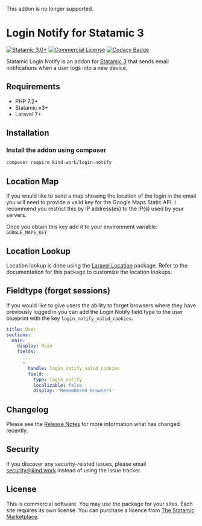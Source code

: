 This addon is no longer supported.

# Login Notify for Statamic 3

[![Statamic 3.0+](https://img.shields.io/badge/Statamic-3.0%2B-FF269E)](https://statamic.com)
[![Commercial License](https://img.shields.io/badge/License-Commercial-yellow)](https://statamic.com/marketplace/addons/login-notify)
[![Codacy Badge](https://app.codacy.com/project/badge/Grade/868d24822a32419eb4df43c52302e8ae)](https://www.codacy.com/gh/kind-work/login-notify/dashboard?utm_source=github.com&amp;utm_medium=referral&amp;utm_content=kind-work/login-notify&amp;utm_campaign=Badge_Grade)

Statamic Login Notify is an addon for [Statamic 3](https://github.com/statamic/cms) that sends email notifications when a user logs into a new device.

## Requirements
* PHP 7.2+
* Statamic v3+
* Laravel 7+

## Installation

### Install the addon using composer

```bash
composer require kind-work/login-notify
```

## Location Map

If you would like to send a map showing the location of the login in the email you will need to provide a valid key for the Google Maps Static API. I recommend you restrict this by IP address(es) to the IP(s) used by your servers.

Once you obtain this key add it to your environment variable: `GOOGLE_MAPS_KEY`

## Location Lookup

Location lookup is done using the [Laravel Location](https://github.com/stevebauman/location) package. Refer to the documentation for this package to customize the location lookups.

## Fieldtype (forget sessions)

If you would like to give users the ability to forget browsers where they have previously logged in you can add the Login Notify field type to the user blueprint with the key `login_notify_valid_cookies`.

```yaml
title: User
sections:
  main:
    display: Main
    fields:
      ...
      -
        handle: login_notify_valid_cookies
        field:
          type: login_notify
          localizable: false
          display: 'Remembered Browsers'
```

## Changelog
Please see the [Release Notes](https://statamic.com/addons/jrc9designstudio/login-notify/release-notes) for more information what has changed recently.

## Security
If you discover any security-related issues, please email [security@kind.work](mailto:security@kind.work) instead of using the issue tracker.

## License
This is commercial software. You may use the package for your sites. Each site requires its own license. You can purchase a licence from [The Statamic Marketplace](https://statamic.com/addons/jrc9designstudio/login-notify).
